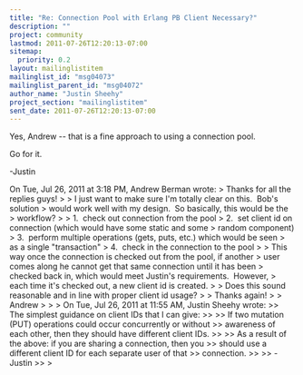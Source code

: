 ```yaml
---
title: "Re: Connection Pool with Erlang PB Client Necessary?"
description: ""
project: community
lastmod: 2011-07-26T12:20:13-07:00
sitemap:
  priority: 0.2
layout: mailinglistitem
mailinglist_id: "msg04073"
mailinglist_parent_id: "msg04072"
author_name: "Justin Sheehy"
project_section: "mailinglistitem"
sent_date: 2011-07-26T12:20:13-07:00
---
```



Yes, Andrew -- that is a fine approach to using a connection pool.

Go for it.

-Justin

On Tue, Jul 26, 2011 at 3:18 PM, Andrew Berman  wrote:
&gt; Thanks for all the replies guys!
&gt;
&gt; I just want to make sure I'm totally clear on this.  Bob's solution
&gt; would work well with my design.  So basically, this would be the
&gt; workflow?
&gt;
&gt; 1.  check out connection from the pool
&gt; 2.  set client id on connection (which would have some static and some
&gt; random component)
&gt; 3.  perform multiple operations (gets, puts, etc.) which would be seen
&gt; as a single "transaction"
&gt; 4.  check in the connection to the pool
&gt;
&gt; This way once the connection is checked out from the pool, if another
&gt; user comes along he cannot get that same connection until it has been
&gt; checked back in, which would meet Justin's requirements.  However,
&gt; each time it's checked out, a new client id is created.
&gt;
&gt; Does this sound reasonable and in line with proper client id usage?
&gt;
&gt; Thanks again!
&gt;
&gt; Andrew
&gt;
&gt;
&gt; On Tue, Jul 26, 2011 at 11:55 AM, Justin Sheehy  wrote:
&gt;&gt; The simplest guidance on client IDs that I can give:
&gt;&gt;
&gt;&gt; If two mutation (PUT) operations could occur concurrently or without
&gt;&gt; awareness of each other, then they should have different client IDs.
&gt;&gt;
&gt;&gt; As a result of the above: if you are sharing a connection, then you
&gt;&gt; should use a different client ID for each separate user of that
&gt;&gt; connection.
&gt;&gt;
&gt;&gt; -Justin
&gt;&gt;
&gt;

